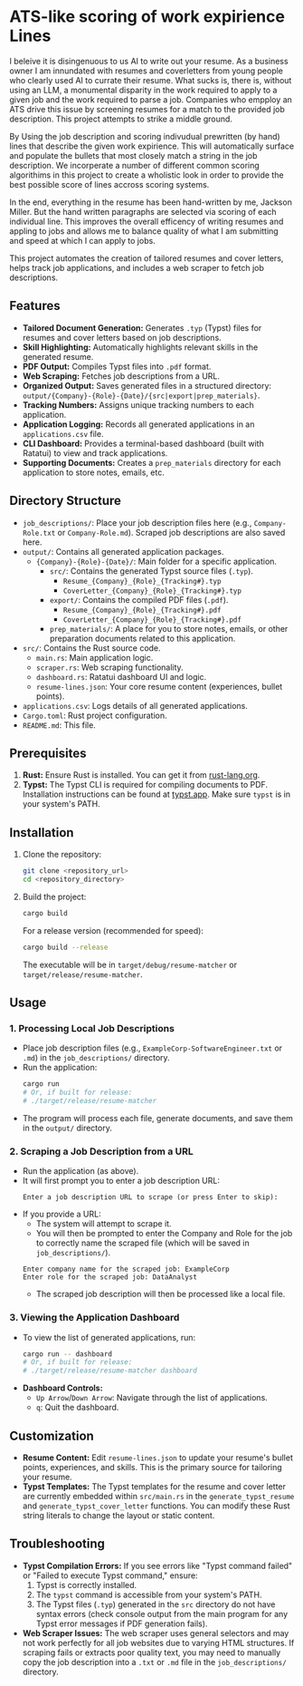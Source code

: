 # ATS-like scoring of work expirience Lines

I beleive it is disingenuous to us AI to write out your resume. As a business owner I am innundated with resumes and coverletters from young people who clearly used AI to currate their resume. What sucks is, there is, without using an LLM, a monumental disparity in the work required to apply to a given job and the work required to parse a job. Companies who empploy an ATS drive this issue by screening resumes for a match to the provided job description. This project attempts to strike a middle ground.

By Using the job description and scoring indivudual prewritten (by hand) lines that describe the given work expirience. This will automatically surface and populate the bullets that most closely match a string in the job description. We incorperate a number of different common scoring algorithims in this project to create a wholistic look in order to provide the best possible score of lines accross scoring systems.

In the end, everything in the resume has been hand-written by me, Jackson Miller. But the hand written paragraphs are selected via scoring of each individual line. This improves the overall efficency of writing resumes and appling to jobs and allows me to balance quality of what I am submitting and speed at which I can apply to jobs.


This project automates the creation of tailored resumes and cover letters, helps track job applications, and includes a web scraper to fetch job descriptions.

## Features

*   **Tailored Document Generation:** Generates `.typ` (Typst) files for resumes and cover letters based on job descriptions.
*   **Skill Highlighting:** Automatically highlights relevant skills in the generated resume.
*   **PDF Output:** Compiles Typst files into `.pdf` format.
*   **Web Scraping:** Fetches job descriptions from a URL.
*   **Organized Output:** Saves generated files in a structured directory: `output/{Company}-{Role}-{Date}/{src|export|prep_materials}`.
*   **Tracking Numbers:** Assigns unique tracking numbers to each application.
*   **Application Logging:** Records all generated applications in an `applications.csv` file.
*   **CLI Dashboard:** Provides a terminal-based dashboard (built with Ratatui) to view and track applications.
*   **Supporting Documents:** Creates a `prep_materials` directory for each application to store notes, emails, etc.

## Directory Structure

-   `job_descriptions/`: Place your job description files here (e.g., `Company-Role.txt` or `Company-Role.md`). Scraped job descriptions are also saved here.
-   `output/`: Contains all generated application packages.
    -   `{Company}-{Role}-{Date}/`: Main folder for a specific application.
        -   `src/`: Contains the generated Typst source files (`.typ`).
            -   `Resume_{Company}_{Role}_{Tracking#}.typ`
            -   `CoverLetter_{Company}_{Role}_{Tracking#}.typ`
        -   `export/`: Contains the compiled PDF files (`.pdf`).
            -   `Resume_{Company}_{Role}_{Tracking#}.pdf`
            -   `CoverLetter_{Company}_{Role}_{Tracking#}.pdf`
        -   `prep_materials/`: A place for you to store notes, emails, or other preparation documents related to this application.
-   `src/`: Contains the Rust source code.
    -   `main.rs`: Main application logic.
    *   `scraper.rs`: Web scraping functionality.
    *   `dashboard.rs`: Ratatui dashboard UI and logic.
    *   `resume-lines.json`: Your core resume content (experiences, bullet points).
-   `applications.csv`: Logs details of all generated applications.
-   `Cargo.toml`: Rust project configuration.
-   `README.md`: This file.

## Prerequisites

1.  **Rust:** Ensure Rust is installed. You can get it from [rust-lang.org](https://www.rust-lang.org/).
2.  **Typst:** The Typst CLI is required for compiling documents to PDF. Installation instructions can be found at [typst.app](https://typst.app/docs/guides/install/). Make sure `typst` is in your system's PATH.

## Installation

1.  Clone the repository:
    ```bash
    git clone <repository_url>
    cd <repository_directory>
    ```
2.  Build the project:
    ```bash
    cargo build
    ```
    For a release version (recommended for speed):
    ```bash
    cargo build --release
    ```
    The executable will be in `target/debug/resume-matcher` or `target/release/resume-matcher`.

## Usage

### 1. Processing Local Job Descriptions

*   Place job description files (e.g., `ExampleCorp-SoftwareEngineer.txt` or `.md`) in the `job_descriptions/` directory.
*   Run the application:
    ```bash
    cargo run 
    # Or, if built for release:
    # ./target/release/resume-matcher
    ```
*   The program will process each file, generate documents, and save them in the `output/` directory.

### 2. Scraping a Job Description from a URL

*   Run the application (as above).
*   It will first prompt you to enter a job description URL:
    ```
    Enter a job description URL to scrape (or press Enter to skip):
    ```
*   If you provide a URL:
    *   The system will attempt to scrape it.
    *   You will then be prompted to enter the Company and Role for the job to correctly name the scraped file (which will be saved in `job_descriptions/`).
    ```
    Enter company name for the scraped job: ExampleCorp
    Enter role for the scraped job: DataAnalyst
    ```
    *   The scraped job description will then be processed like a local file.

### 3. Viewing the Application Dashboard

*   To view the list of generated applications, run:
    ```bash
    cargo run -- dashboard
    # Or, if built for release:
    # ./target/release/resume-matcher dashboard
    ```
*   **Dashboard Controls:**
    *   `Up Arrow`/`Down Arrow`: Navigate through the list of applications.
    *   `q`: Quit the dashboard.

## Customization

*   **Resume Content:** Edit `resume-lines.json` to update your resume's bullet points, experiences, and skills. This is the primary source for tailoring your resume.
*   **Typst Templates:** The Typst templates for the resume and cover letter are currently embedded within `src/main.rs` in the `generate_typst_resume` and `generate_typst_cover_letter` functions. You can modify these Rust string literals to change the layout or static content.

## Troubleshooting

*   **Typst Compilation Errors:** If you see errors like "Typst command failed" or "Failed to execute Typst command," ensure:
    1.  Typst is correctly installed.
    2.  The `typst` command is accessible from your system's PATH.
    3.  The Typst files (`.typ`) generated in the `src` directory do not have syntax errors (check console output from the main program for any Typst error messages if PDF generation fails).
*   **Web Scraper Issues:** The web scraper uses general selectors and may not work perfectly for all job websites due to varying HTML structures. If scraping fails or extracts poor quality text, you may need to manually copy the job description into a `.txt` or `.md` file in the `job_descriptions/` directory.
